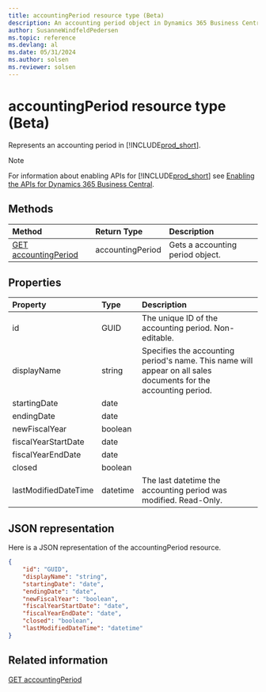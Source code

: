 ```yaml
---
title: accountingPeriod resource type (Beta)
description: An accounting period object in Dynamics 365 Business Central (Beta).
author: SusanneWindfeldPedersen
ms.topic: reference
ms.devlang: al
ms.date: 05/31/2024
ms.author: solsen
ms.reviewer: solsen
---
```


# accountingPeriod resource type (Beta)

<!-- START>DO_NOT_EDIT -->
<!-- IMPORTANT:Do not edit any of the content between here and the END>DO_NOT_EDIT. -->
Represents an accounting period in [!INCLUDE[prod_short](../../../includes/prod_short.md)].

> [!NOTE]
> For information about enabling APIs for [!INCLUDE[prod_short](../../../includes/prod_short.md)] see [Enabling the APIs for Dynamics 365 Business Central](../../../api-reference/v2.0/enabling-apis-for-dynamics-nav.md).

## Methods

| Method | Return Type|Description |
|:--------------------|:-----------|:-------------------------|
|[GET accountingPeriod](../api/dynamics_accountingperiod_get.md)|accountingPeriod|Gets a accounting period object.|



## Properties

| Property           | Type   |Description     |
|:-------------------|:-------|:---------------|
|id|GUID|The unique ID of the accounting period. Non-editable.|
|displayName|string|Specifies the accounting period's name. This name will appear on all sales documents for the accounting period.|
|startingDate|date||
|endingDate|date||
|newFiscalYear|boolean||
|fiscalYearStartDate|date||
|fiscalYearEndDate|date||
|closed|boolean||
|lastModifiedDateTime|datetime|The last datetime the accounting period was modified. Read-Only.|

## JSON representation

Here is a JSON representation of the accountingPeriod resource.


```json
{
    "id": "GUID",
    "displayName": "string",
    "startingDate": "date",
    "endingDate": "date",
    "newFiscalYear": "boolean",
    "fiscalYearStartDate": "date",
    "fiscalYearEndDate": "date",
    "closed": "boolean",
    "lastModifiedDateTime": "datetime"
}
```
<!-- IMPORTANT: END>DO_NOT_EDIT -->

## Related information
[GET accountingPeriod](../api/dynamics_accountingperiod_get.md)
